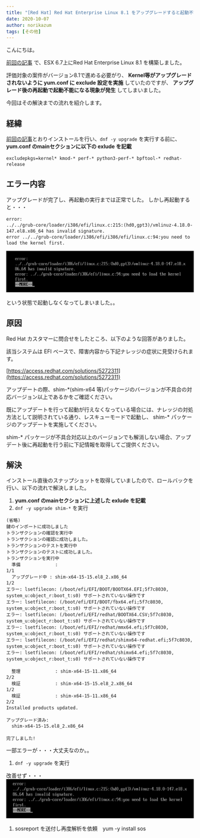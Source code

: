 ```yaml
---
title: "[Red Hat] Red Hat Enterprise Linux 8.1 をアップグレードすると起動不能になる件"
date: 2020-10-07
author: norikazum
tags: [その他]
---
```


こんにちは。

[前回の記事](/red-hat-enterprise-linux-8-1-on-vmware-esxi/) で、ESX 6.7上にRed Hat Enterprise Linux 8.1 を構築しました。

評価対象の案件がバージョン8.1で進める必要がり、 **Kernel等がアップグレードされないように yum.conf に exclude 設定を実施** していたのですが、 **アップグレード後の再起動で起動不能になる現象が発生** してしまいました。

今回はその解決までの流れを紹介します。

## 経緯

[前回の記事](/red-hat-enterprise-linux-8-1-on-vmware-esxi/)とおりインストールを行い、`dnf -y upgrade` を実行する前に、 **yum.conf のmainセクションに以下の exlude を記載**
```
excludepkgs=kernel* kmod-* perf-* python3-perf-* bpftool-* redhat-release
```

## エラー内容
アップグレードが完了し、再起動の実行までは正常でした。
しかし再起動すると・・・

```
error:
../../grub-core/loader/i386/efi/linux.c:215:(hd0,gpt3)/vmlinuz-4.18.0-147.el8.x86_64 has invalid signature.
error ../../grub-core/loader/i386/efi/i386/efi/linux.c:94:you need to load the kernel first.
```

![](images/2020-10-03_15h10_31.png)

という状態で起動しなくなってしまいました。。

## 原因

Red Hat カスタマーに問合せをしたところ、以下のような回答がありました。

該当システムは EFI ベースで、障害内容から下記ナレッジの症状に見受けられます。

  [https://access.redhat.com/solutions/5272311](https://access.redhat.com/solutions/5272311)

アップデートの際、shim-*(shim-x64 等)パッケージのバージョンが不具合の対応バージョン以上であるかをご確認ください。

既にアップデートを行って起動が行えなくなっている場合には、ナレッジの対処方法として説明されている通り、レスキューモードで起動し、
shim-* パッケージのアップデートを実施してください。

shim-* パッケージが不具合対応以上のバージョンでも解消しない場合、アップデート後に再起動を行う前に下記情報を取得してご提供ください。

## 解決

インストール直後のスナップショットを取得していましたので、ロールバックを行い、以下の流れで解決しました。

1. **yum.conf のmainセクションに上述した exlude を記載**
1. `dnf -y upgrade shim-*` を実行
```
(省略)
鍵のインポートに成功しました
トランザクションの確認を実行中
トランザクションの確認に成功しました。
トランザクションのテストを実行中
トランザクションのテストに成功しました。
トランザクションを実行中
  準備             :                                                        1/1
  アップグレード中 : shim-x64-15-15.el8_2.x86_64                            1/2
エラー: lsetfilecon: (/boot/efi/EFI/BOOT/BOOTX64.EFI;5f7c8030, system_u:object_r:boot_t:s0) サポートされていない操作です
エラー: lsetfilecon: (/boot/efi/EFI/BOOT/fbx64.efi;5f7c8030, system_u:object_r:boot_t:s0) サポートされていない操作です
エラー: lsetfilecon: (/boot/efi/EFI/redhat/BOOTX64.CSV;5f7c8030, system_u:object_r:boot_t:s0) サポートされていない操作です
エラー: lsetfilecon: (/boot/efi/EFI/redhat/mmx64.efi;5f7c8030, system_u:object_r:boot_t:s0) サポートされていない操作です
エラー: lsetfilecon: (/boot/efi/EFI/redhat/shimx64-redhat.efi;5f7c8030, system_u:object_r:boot_t:s0) サポートされていない操作です
エラー: lsetfilecon: (/boot/efi/EFI/redhat/shimx64.efi;5f7c8030, system_u:object_r:boot_t:s0) サポートされていない操作です

  整理             : shim-x64-15-11.x86_64                                  2/2
  検証             : shim-x64-15-15.el8_2.x86_64                            1/2
  検証             : shim-x64-15-11.x86_64                                  2/2
Installed products updated.

アップグレード済み:
  shim-x64-15-15.el8_2.x86_64

完了しました!
```
一部エラーが・・・大丈夫なのか。。
1. `dnf -y upgrade` を実行

改善せず・・・
![](images/2020-10-06_23h46_39.png)

1. sosreport を送付し再度解析を依頼　yum -y install sos